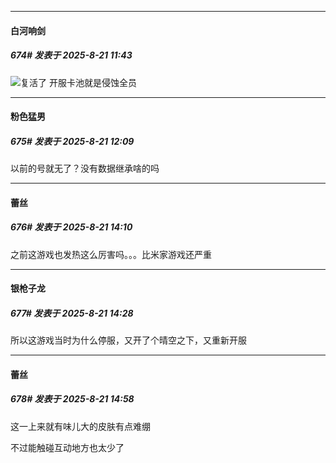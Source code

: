 ﻿
*****

####  白河响剑  
##### 674#       发表于 2025-8-21 11:43

<img src="https://static.stage1st.com/image/smiley/face2017/067.png" referrerpolicy="no-referrer">复活了 开服卡池就是侵蚀全员


*****

####  粉色猛男  
##### 675#       发表于 2025-8-21 12:09

以前的号就无了？没有数据继承啥的吗


*****

####  蕾丝  
##### 676#       发表于 2025-8-21 14:10

之前这游戏也发热这么厉害吗。。。比米家游戏还严重


*****

####  银枪子龙  
##### 677#       发表于 2025-8-21 14:28

所以这游戏当时为什么停服，又开了个晴空之下，又重新开服


*****

####  蕾丝  
##### 678#       发表于 2025-8-21 14:58

这一上来就有味儿大的皮肤有点难绷

不过能触碰互动地方也太少了

